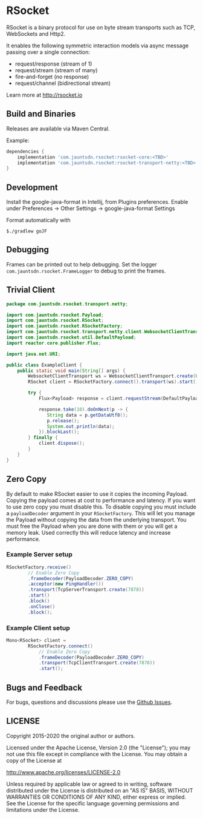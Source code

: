 # RSocket

RSocket is a binary protocol for use on byte stream transports such as TCP, WebSockets and Http2.

It enables the following symmetric interaction models via async message passing over a single connection:

- request/response (stream of 1)
- request/stream (stream of many)
- fire-and-forget (no response)
- request/channel (bidirectional stream)

Learn more at http://rsocket.io

## Build and Binaries

Releases are available via Maven Central.

Example:

```groovy
dependencies {
    implementation 'com.jauntsdn.rsocket:rsocket-core:<TBD>'
    implementation 'com.jauntsdn.rsocket:rsocket-transport-netty:<TBD>'
}
```


## Development

Install the google-java-format in Intellij, from Plugins preferences.
Enable under Preferences -> Other Settings -> google-java-format Settings

Format automatically with

```
$./gradlew goJF
```

## Debugging
Frames can be printed out to help debugging. Set the logger `com.jauntsdn.rsocket.FrameLogger` to debug to print the frames.

## Trivial Client

```java
package com.jauntsdn.rsocket.transport.netty;

import com.jauntsdn.rsocket.Payload;
import com.jauntsdn.rsocket.RSocket;
import com.jauntsdn.rsocket.RSocketFactory;
import com.jauntsdn.rsocket.transport.netty.client.WebsocketClientTransport;
import com.jauntsdn.rsocket.util.DefaultPayload;
import reactor.core.publisher.Flux;

import java.net.URI;

public class ExampleClient {
    public static void main(String[] args) {
        WebsocketClientTransport ws = WebsocketClientTransport.create(URI.create("ws://rsocket-demo.herokuapp.com/ws"));
        RSocket client = RSocketFactory.connect().transport(ws).start().block();

        try {
            Flux<Payload> response = client.requestStream(DefaultPayload.create("peace"));

            response.take(10).doOnNext(p -> {
               String data = p.getDataUtf8();
               p.release();
               System.out.println(data);            
            }).blockLast();
        } finally {
            client.dispose();
        }
    }
}
```

## Zero Copy
By default to make RSocket easier to use it copies the incoming Payload. Copying the payload comes at cost to performance
and latency. If you want to use zero copy you must disable this. To disable copying you must include a `payloadDecoder`
argument in your `RSocketFactory`. This will let you manage the Payload without copying the data from the underlying
transport. You must free the Payload when you are done with them
or you will get a memory leak. Used correctly this will reduce latency and increase performance.

### Example Server setup
```java
RSocketFactory.receive()
        // Enable Zero Copy
        .frameDecoder(PayloadDecoder.ZERO_COPY)
        .acceptor(new PingHandler())
        .transport(TcpServerTransport.create(7878))
        .start()
        .block()
        .onClose()
        .block();
```

### Example Client setup
```java
Mono<RSocket> client =
        RSocketFactory.connect()
            // Enable Zero Copy
            .frameDecoder(PayloadDecoder.ZERO_COPY)
            .transport(TcpClientTransport.create(7878))
            .start();
```

## Bugs and Feedback

For bugs, questions and discussions please use the [Github Issues](https://github.com/jauntsdn/rsocket/issues).

## LICENSE

Copyright 2015-2020 the original author or authors.

Licensed under the Apache License, Version 2.0 (the "License");
you may not use this file except in compliance with the License.
You may obtain a copy of the License at

http://www.apache.org/licenses/LICENSE-2.0

Unless required by applicable law or agreed to in writing, software
distributed under the License is distributed on an "AS IS" BASIS,
WITHOUT WARRANTIES OR CONDITIONS OF ANY KIND, either express or implied.
See the License for the specific language governing permissions and
limitations under the License.
